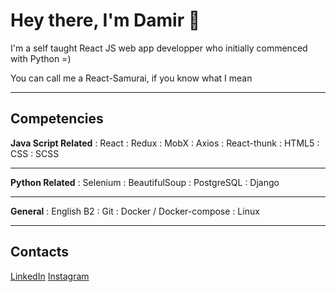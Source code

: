 # Hey there, I'm Damir 👋

I'm a self taught React JS web app developper who initially commenced with Python =)

You can call me a React-Samurai, if you know what I mean

---

## Competencies

**Java Script Related**
: React
: Redux
: MobX
: Axios
: React-thunk
: HTML5
: CSS
: SCSS

---

**Python Related**
: Selenium
: BeautifulSoup
: PostgreSQL
: Django

---

**General**
: English B2
: Git
: Docker / Docker-compose
: Linux

---

## Contacts

[LinkedIn](https://www.linkedin.com/in/damir-akhmadullin-a71a29206/)
[Instagram](https://www.instagram.com/p1ecegiver/)
